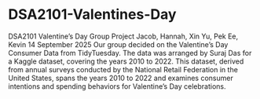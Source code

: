# DSA2101-Valentines-Day
DSA2101 Valentine’s Day Group Project Jacob, Hannah, Xin Yu, Pek Ee, Kevin 14 September 2025
Our group decided on the Valentine’s Day Consumer Data from TidyTuesday. The data was arranged by Suraj Das for a Kaggle dataset, covering the years 2010 to 2022. This dataset, derived from annual surveys conducted by the National Retail Federation in the United States, spans the years 2010 to 2022 and examines consumer intentions and spending behaviors for Valentine’s Day celebrations.
